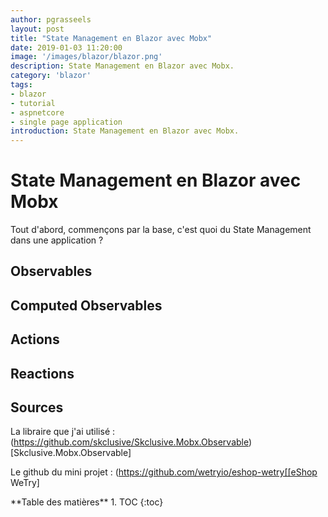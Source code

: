 ```yaml
---
author: pgrasseels
layout: post
title: "State Management en Blazor avec Mobx"
date: 2019-01-03 11:20:00
image: '/images/blazor/blazor.png'
description: State Management en Blazor avec Mobx.
category: 'blazor'
tags:
- blazor
- tutorial
- aspnetcore
- single page application
introduction: State Management en Blazor avec Mobx.
---
```


# State Management en Blazor avec Mobx

Tout d'abord, commençons par la base, c'est quoi du State Management dans une application ?

## Observables

## Computed Observables

## Actions

## Reactions


## Sources

La libraire que j'ai utilisé :
(https://github.com/skclusive/Skclusive.Mobx.Observable)[Skclusive.Mobx.Observable]

Le github du mini projet :
(https://github.com/wetryio/eshop-wetry[[eShop WeTry]

<div id="toc"></div>
**Table des matières**
1. TOC
{:toc}
